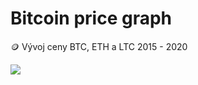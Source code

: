 # Bitcoin price graph
🪙 Vývoj ceny BTC, ETH  a LTC 2015 - 2020

<img src=https://github.com/Jakewh/Bitcoin_price_graph/blob/e3d71dffcedbc1e62785ba4bc013fd24527c878d/Peek%202022-02-01%2015-25.gif>
 
